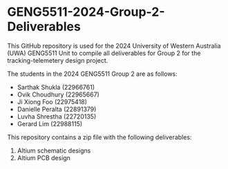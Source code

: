 # GENG5511-2024-Group-2-Deliverables
This GitHub repository is used for the 2024 University of Western Australia (UWA) GENG5511 Unit to compile all deliverables for Group 2 for the tracking-telemetery design project.

The students in the 2024 GENG5511 Group 2 are as follows:
- Sarthak Shukla (22966761)
- Ovik Choudhury (22965667)
- Ji Xiong Foo (22975418)
- Danielle Peralta (22891379)
- Luvha Shrestha (22720135)
- Gerard Lim (22988115)

This repository contains a zip file with the following deliverables:
1. Altium schematic designs
2. Altium PCB design
